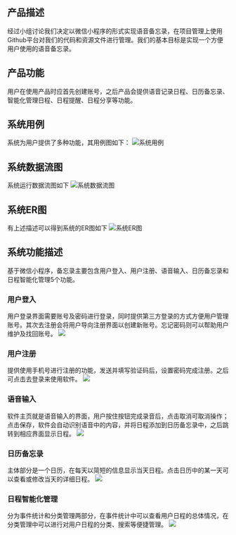 ## 产品描述
经过小组讨论我们决定以微信小程序的形式实现语音备忘录，在项目管理上使用Github平台对我们的代码和资源文件进行管理。我们的基本目标是实现一个方便用户使用的语音备忘录。

## 产品功能
用户在使用产品时应首先创建账号，之后产品会提供语音记录日程、日历备忘录、智能化管理日程、日程提醒、日程分享等功能。

## 系统用例
系统为用户提供了多种功能，其用例图如下：
![系统用例](https://github.com/Seniorisu/SoftwareEngineering/blob/main/Docs/images/%E9%9C%80%E6%B1%82%E8%A7%84%E6%A0%BC1.png?raw=true)

## 系统数据流图
系统运行数据流图如下
![系统数据流图](https://github.com/Seniorisu/SoftwareEngineering/blob/main/Docs/images/%E9%9C%80%E6%B1%82%E8%A7%84%E6%A0%BC2.png?raw=true)

## 系统ER图
有上述描述可以得到系统的ER图如下
![系统ER图](https://github.com/Seniorisu/SoftwareEngineering/blob/main/Docs/images/%E9%9C%80%E6%B1%82%E8%A7%84%E6%A0%BC3.png?raw=true)

## 系统功能描述
基于微信小程序，备忘录主要包含用户登入、用户注册、语音输入、日历备忘录和日程智能化管理5个功能。

### 用户登入
用户登录界面需要账号及密码进行登录，同时提供第三方登录的方式方便用户管理账号。其次去注册会将用户导向注册界面以创建新账号。忘记密码则可以帮助用户维护及找回账号。
![](https://github.com/Seniorisu/SoftwareEngineering/blob/main/Docs/images/%E7%99%BB%E5%BD%95.png?raw=true)

### 用户注册
提供使用手机号进行注册的功能，发送并填写验证码后，设置密码完成注册。之后可点击去登录来使用软件。
![](https://github.com/Seniorisu/SoftwareEngineering/blob/main/Docs/images/%E6%B3%A8%E5%86%8C.png?raw=true)

### 语音输入
软件主页就是语音输入的界面，用户按住按钮完成录音后，点击取消可取消操作；点击保存，软件会自动识别语音中的内容，并将日程添加到日历备忘录中，之后跳转到相应界面显示日程。
![](https://github.com/Seniorisu/SoftwareEngineering/blob/main/Docs/images/%E8%AF%AD%E9%9F%B3%E8%BE%93%E5%85%A5.png?raw=true)

###	日历备忘录
主体部分是一个日历，在每天以简短的信息显示当天日程。点击日历中的某一天可以查看或修改当天的详细日程。
![](https://github.com/Seniorisu/SoftwareEngineering/blob/main/Docs/images/%E6%97%A5%E5%8E%86%E5%A4%87%E5%BF%98%E5%BD%95.png?raw=true)

### 日程智能化管理
分为事件统计和分类管理两部分，在事件统计中可以查看用户日程的总体情况，在分类管理中可以进行对用户日程的分类、搜索等便捷管理。
![](https://github.com/Seniorisu/SoftwareEngineering/blob/main/Docs/images/%E6%99%BA%E8%83%BD%E5%8C%96%E7%AE%A1%E7%90%86.png?raw=true)